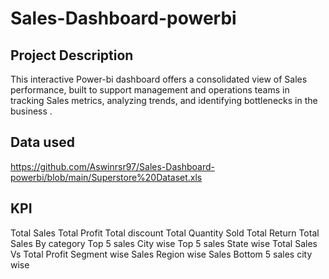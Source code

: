 # Sales-Dashboard-powerbi
## Project Description
This interactive Power-bi dashboard offers a consolidated view of Sales performance, built to support management and operations teams in tracking Sales metrics, analyzing trends, and identifying bottlenecks in the business .
## Data used
https://github.com/Aswinrsr97/Sales-Dashboard-powerbi/blob/main/Superstore%20Dataset.xls
## KPI
Total Sales
Total Profit
Total discount
Total Quantity Sold
Total Return
Total Sales By category
Top 5 sales City wise
Top 5 sales State wise
Total Sales Vs Total Profit
Segment wise Sales
Region wise Sales
Bottom 5 sales  city wise



